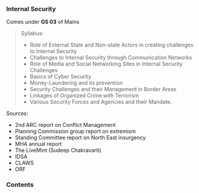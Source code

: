 ### Internal Security

Comes under **GS 03** of Mains 

> Syllabus:
> - Role of External State and Non-state Actors in creating challenges to Internal Security
> - Challenges to Internal Security through Communication Networks
> - Role of Media and Social Networking Sites in Internal Security Challenges
> - Basics of Cyber Security
> - Money-Laundering and its prevention
> - Security Challenges and their Management in Border Areas
> - Linkages of Organized Crime with Terrorism
> - Various Security Forces and Agencies and their Mandate.

Sources:
- 2nd ARC report on Conflict Management
- Planning Commission group report on extremism
- Standing Committee report on North East insurgency 
- MHA annual report
- The LiveMint (Sudeep Chakravarti)
- IDSA
- CLAWS
- ORF

### Contents
